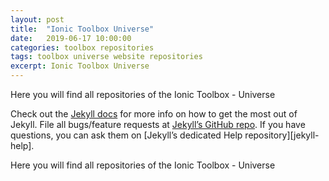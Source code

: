 ```yaml
---
layout: post
title:  "Ionic Toolbox Universe"
date:   2019-06-17 10:00:00
categories: toolbox repositories
tags: toolbox universe website repositories
excerpt: Ionic Toolbox Universe
---
```



Here you will find all repositories of the Ionic Toolbox - Universe 

Check out the [Jekyll docs][jekyll] for more info on how to get the most out of Jekyll. File all bugs/feature requests at [Jekyll’s GitHub repo][jekyll-gh]. If you have questions, you can ask them on [Jekyll’s dedicated Help repository][jekyll-help].

[jekyll]:      http://jekyllrb.com
[jekyll-gh]:   https://github.com/jekyll/jekyll
[PWA Demos]:   https://github.com/ionic-templates/ionicteam.pwa.demos-001


Here you will find all repositories of the Ionic Toolbox - Universe 

[Learning-Ionic3]:          https://github.com/Learning-Ionic3
[Learning-Ionic4]:          https://github.com/Learning-Ionic4
[Tutorial_CSS3]:            https://github.com/Tutorial_CSS3
[ionic-components]:         https://github.com/ionic-components
[ionic-directives]:         https://github.com/ionic-directives
[ionic-enrichment]:         https://github.com/ionic-enrichment
[ionic-library]:            https://github.com/ionic-library
[ionic-pages]:              https://github.com/ionic-pages
[ionic-pipes]:              https://github.com/ionic-pipes
[ionic-playground]: https://github.com/ionic-playground
[ionic-services]: https://github.com/ionic-services
[ionic-starter]: https://github.com/ionic-starter
[ionic-team]: https://github.com/ionic-team
[ionic-templates]: https://github.com/ionic-templates
[ionic-toolbox]: https://github.com/ionic-toolbox
[ionic-toolbox-work]: https://github.com/ionic-toolbox-work
[ionic-training]: https://github.com/ionic-training
[ionic-vue-toolbox]: https://github.com/ionic-vue-toolbox
[ionic2blueprints]: https://github.com/ionic2blueprints
[ionic3-library]: https://github.com/ionic3-library
[ionic3-toolbox]: https://github.com/ionic3-toolbox
[ionic4-library]: https://github.com/ionic4-library
[ionic4-toolbox]: https://github.com/ionic4-toolbox
[ionic4-toolbox-work]: https://github.com/ionic4-toolbox-work
[ionicthemes]: https://github.com/ionicthemes
[lathonez]: https://github.com/lathonez
[r14r]: https://github.com/r14r